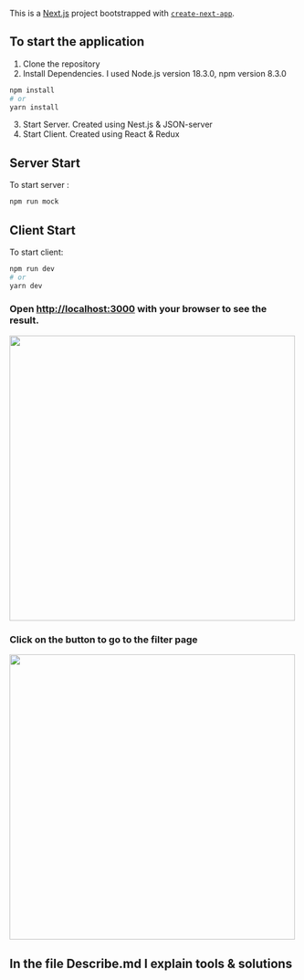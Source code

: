 This is a [Next.js](https://nextjs.org/) project bootstrapped with [`create-next-app`](https://github.com/vercel/next.js/tree/canary/packages/create-next-app).

## To start the application

1. Clone the repository
2. Install Dependencies. I used Node.js version 18.3.0, npm version 8.3.0
```bash
npm install
# or
yarn install
```
3. Start Server. Created using Nest.js & JSON-server
4. Start Client. Created using React & Redux

## Server Start
To start server :
```bash
npm run mock

```

## Client Start

To start client:

```bash
npm run dev
# or
yarn dev
```

### Open [http://localhost:3000](http://localhost:3000) with your browser to see the result.
<img src="https://user-images.githubusercontent.com/71667926/174797876-6855b191-c789-4bf9-8fe3-e839a61131a4.png" width="500">


### Click on the button to go to the filter page
<img src="https://user-images.githubusercontent.com/71667926/174798237-a9995080-84ec-4997-bf53-02f252cb8c1e.png" width="500">


## In the file Describe.md I explain tools & solutions
